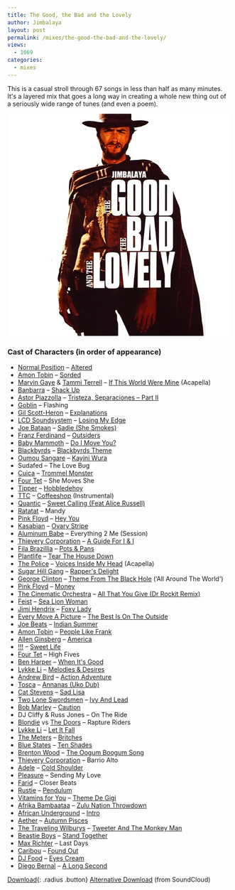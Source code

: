 ```yaml
---
title: The Good, the Bad and the Lovely
author: Jimbalaya
layout: post
permalink: /mixes/the-good-the-bad-and-the-lovely/
views:
  - 1069
categories:
  - mixes
---
```


This is a casual stroll through 67 songs in less than half as many minutes. It's a layered mix that goes a long way in creating a whole new thing out of a seriously wide range of tunes (and even a poem).

![](/assets/images/Jimbalaya-The-Good-The-Bad-And-The-Lovely.jpg)

### Cast of Characters (in order of appearance)

* [Normal Position][3] – [Altered][4]
* [Amon Tobin][5] – [Sorded][6]
* [Marvin Gaye][7] & [Tammi Terrell][8] – [If This World Were Mine][9] (Acapella)
* [Banbarra][10] – [Shack Up][11]
* [Astor Piazzolla][12] – [Tristeza, Separaciones – Part II][13]
* [Goblin][14] – Flashing
* [Gil Scott-Heron][15] – [Explanations][16]
* [LCD Soundsystem][17] – [Losing My Edge][18]
* [Joe Bataan][19] – [Sadie (She Smokes)][20]
* [Franz Ferdinand][21] – [Outsiders][22]
* [Baby Mammoth][23] – [Do I Move You?][24]
* [Blackbyrds][25] – [Blackbyrds Theme][26]
* [Oumou Sangare][27] – [Kayini Wura][28]
* Sudafed – The Love Bug
* [Cuica][29] – [Trommel Monster][30]
* [Four Tet][31] – She Moves She
* [Tipper][32] – [Hobbledehoy][33]
* [TTC][34] – [Coffeeshop][35] (Instrumental)
* [Quantic][36] – [Sweet Calling (Feat Alice Russell)][37]
* [Ratatat][38] – Mandy
* [Pink Floyd][39] – [Hey You][40]
* [Kasabian][41] – [Ovary Stripe][42]
* [Aluminum Babe][43] – Everything 2 Me (Session)
* [Thievery Corporation][44] – [A Guide For I & I][45]
* [Fila Brazillia][46] – [Pots & Pans][47]
* [Plantlife][48] – [Tear The House Down][49]
* [The Police][50] – [Voices Inside My Head][51] (Acapella)
* [Sugar Hill Gang][52] – [Rapper's Delight][53]
* [George Clinton][54] – [Theme From The Black Hole][55] (‘All Around The World')
* [Pink Floyd][39] – [Money][56]
* [The Cinematic Orchestra][57] – [All That You Give (Dr Rockit Remix)][58]
* [Feist][59] – [Sea Lion Woman][60]
* [Jimi Hendrix][61] – [Foxy Lady][62]
* [Every Move A Picture][63] – [The Best Is On The Outside][64]
* [Joe Beats][65] – [Indian Summer][66]
* [Amon Tobin][5] – [People Like Frank][67]
* [Allen Ginsberg][68] – [America][69]
* [!!!][70] – [Sweet Life][71]
* [Four Tet][31] – High Fives
* [Ben Harper][72] – [When It's Good][73]
* [Lykke Li][74] – [Melodies & Desires][75]
* [Andrew Bird][76] – [Action Adventure][77]
* [Tosca][78] – [Annanas (Uko Dub)][79]
* [Cat Stevens][80] – [Sad Lisa][81]
* [Two Lone Swordsmen][82] – [Ivy And Lead][83]
* [Bob Marley][84] – [Caution][85]
* DJ Cliffy & Russ Jones – On The Ride
* [Blondie][86] vs [The Doors][87] – Rapture Riders
* [Lykke Li][74] – [Let It Fall][88]
* [The Meters][89] – [Britches][90]
* [Blue States][91] – [Ten Shades][92]
* [Brenton Wood][93] – [The Oogum Boogum Song][94]
* [Thievery Corporation][44] – Barrio Alto
* [Adele][95] – [Cold Shoulder][96]
* [Pleasure][97] – Sending My Love
* [Farid][98] – Closer Beats
* [Rustie][99] – [Pendulum][100]
* [Vitamins for You][101] – [Theme De Gigi][102]
* [Afrika Bambaataa][103] – [Zulu Nation Throwdown][104]
* [African Underground][105] – [Intro][106]
* [Aether][107] – [Autumn Pisces][108]
* [The Traveling Wilburys][109] – [Tweeter And The Monkey Man][110]
* [Beastie Boys][111] – [Stand Together][112]
* [Max Richter][113] – Last Days
* [Caribou][114] – [Found Out][115]
* [DJ Food][116] – [Eyes Cream][117]
* [Diego Bernal][118] – [A Long Second][119]

 [3]: http://itunes.apple.com/us/artist/normal-position/id131768222 "Normal Position on iTunes"
 [4]: http://itunes.apple.com/us/album/altered/id131768321?i=131768323 "Altered on iTunes"
 [5]: http://itunes.apple.com/us/artist/amon-tobin/id416213737 "Amon Tobin on iTunes"
 [6]: http://itunes.apple.com/us/album/sordid/id416328412?i=416328426 "Sordid on iTunes"
 [7]: http://itunes.apple.com/us/artist/marvin-gaye/id127329 "Marvin Gaye on iTunes"
 [8]: http://itunes.apple.com/us/artist/tammi-terrell/id274649 "Tammi Terrell on iTunes"
 [9]: http://itunes.apple.com/us/album/if-this-world-were-mine/id352497?i=352491 "If This World Were Mine on iTunes"
 [10]: http://itunes.apple.com/us/artist/banbarra/id280518217 "Banbarra on iTunes"
 [11]: http://itunes.apple.com/us/album/shack-up/id300765164?i=300765254 "Shack Up on iTunes"
 [12]: http://itunes.apple.com/us/artist/astor-piazzolla/id222560 "Astor Piazzolla on iTunes"
 [13]: http://itunes.apple.com/us/album/tristeza-separacion-part-ii/id153468272?i=153468316 "Tristeza, Separaciones - Part II on iTunes"
 [14]: http://itunes.apple.com/us/artist/goblin/id78479954 "Goblin on iTunes"
 [15]: http://itunes.apple.com/us/artist/gil-scott-heron/id315331 "Gil Scott-Heron on iTunes"
 [16]: http://itunes.apple.com/us/album/explanations/id389268905?i=389268998 "Explanations on iTunes"
 [17]: http://itunes.apple.com/us/artist/lcd-soundsystem/id29525428 "LCD Soundsystem on iTunes"
 [18]: http://itunes.apple.com/us/album/losing-my-edge/id45744249?i=45744129 "Losing My Edge on iTunes"
 [19]: http://itunes.apple.com/us/artist/joe-bataan/id82621220 "Joe Bataan on iTunes"
 [20]: http://itunes.apple.com/us/album/sadie-she-smokes-feat.-jocelyn/id204079950?i=204080719 "She Smokes on iTunes"
 [21]: http://itunes.apple.com/us/artist/franz-ferdinand/id6596751 "Franz Ferdinand on iTunes"
 [22]: http://itunes.apple.com/us/album/outsiders/id153456053?i=153456287 "Outsiders on iTunes"
 [23]: https://itunes.apple.com/us/artist/baby-mammoth/id17804712?uo=4&at=11l4TK "Baby Mammoth on iTunes"
 [24]: http://itunes.apple.com/us/album/do-i-move-you/id393247525?i=393247942 "Do I Move You? on iTunes"
 [25]: http://itunes.apple.com/us/artist/blackbyrds/id137938999 "Blackbyrds on iTunes"
 [26]: http://itunes.apple.com/us/album/elackes-lsie-coa/id159512011?i=159512029 "Blackbyrds Theme on iTunes"
 [27]: http://itunes.apple.com/us/artist/oumou-sangare/id6760152 "Oumou Sangare on iTunes"
 [28]: http://itunes.apple.com/us/album/kayini-wura/id95888118?i=95887074 "Kayini Wura on iTunes"
 [29]: http://itunes.apple.com/us/artist/cuica/id4177221 "Cuica on iTunes"
 [30]: http://itunes.apple.com/us/album/trommel-monster-ph-remix/id4177274?i=4177219 "Trommel Monster on iTunes"
 [31]: http://itunes.apple.com/us/artist/four-tet/id35888604 "Four Tet on iTunes"
 [32]: http://itunes.apple.com/us/artist/tipper/id79601102 "Tipper on iTunes"
 [33]: http://itunes.apple.com/us/album/hobbledehoy/id279858703?i=279858924 "Hobbledehoy on iTunes"
 [34]: http://itunes.apple.com/us/artist/ttc/id416196952 "TTC on iTunes"
 [35]: http://itunes.apple.com/us/album/coffeeshop-feat.-doz/id416196945?i=416196961 "Coffeeshop on iTunes"
 [36]: https://itunes.apple.com/us/artist/quantic/id5054367?uo=4&at=11l4TK "Quantic on iTunes"
 [37]: http://itunes.apple.com/us/album/sweet-calling-feat.-alice/id324910888?i=324911326 "Sweet Calling (Feat Alice Russell) on iTunes"
 [38]: http://itunes.apple.com/us/artist/ratatat/id7057812 "Ratatat on iTunes"
 [39]: http://itunes.apple.com/us/artist/pink-floyd/id487143 "Pink Floyd on iTunes"
 [40]: http://itunes.apple.com/us/album/hey-you/id464267927?i=464267975 "Hey You on iTunes"
 [41]: http://itunes.apple.com/us/artist/kasabian/id20478838 "Kasabian on iTunes"
 [42]: http://itunes.apple.com/us/album/ovary-stripe/id254328852?i=254329820 "Ovary Stripe on iTunes"
 [43]: http://itunes.apple.com/us/artist/aluminum-babe/id60545350 "Aluminum Babe on iTunes"
 [44]: https://itunes.apple.com/us/artist/thievery-corporation/id2726532?uo=4&at=11l4TK "Thievery Corporation on iTunes"
 [45]: http://itunes.apple.com/us/album/a-guide-for-i-i/id448746409?i=448746609 "A Guide For I & I on iTunes"
 [46]: http://itunes.apple.com/us/artist/fila-brazillia/id2236737 "Fila Brazillia on iTunes"
 [47]: http://itunes.apple.com/us/album/pots-pans/id317688529?i=317689085 "Pots & Pans on iTunes"
 [48]: http://itunes.apple.com/us/artist/plantlife/id48828412 "Plantlife on iTunes"
 [49]: http://itunes.apple.com/us/album/tear-the-house-down/id280884200?i=280884678 "Tear The House Down on iTunes"
 [50]: http://itunes.apple.com/us/artist/the-police/id93818 "The Police on iTunes"
 [51]: http://itunes.apple.com/us/album/voices-inside-my-head/id256227426?i=256227554 "Voices Inside My Head on iTunes"
 [52]: http://itunes.apple.com/us/artist/the-sugar-hill-gang/id262946474 "Sugar Hill Gang on iTunes"
 [53]: http://itunes.apple.com/us/album/rappers-delight/id51958106?i=51958108 "Rapper's Delight on iTunes"
 [54]: http://itunes.apple.com/us/artist/george-clinton/id291329 "George Clinton on iTunes"
 [55]: http://itunes.apple.com/us/album/theme-from-the-black-hole/id1485629?i=1485609 "Theme From The Black Hole on iTunes"
 [56]: http://itunes.apple.com/us/album/money/id464279671?i=464279721 "Money on iTunes"
 [57]: https://itunes.apple.com/us/artist/the-cinematic-orchestra/id3631576?uo=4&at=11l4TK "The Cinematic Orchestra on iTunes"
 [58]: http://itunes.apple.com/us/album/all-that-you-give-dr-rockits/id416356230?i=416356237 "All That You Give (Dr Rockit Remix) on iTunes"
 [59]: http://itunes.apple.com/us/artist/feist/id13453308 "Feist on iTunes"
 [60]: http://itunes.apple.com/us/album/sea-lion-woman/id252525828?i=252525851 "Sea Lion Woman on iTunes"
 [61]: http://itunes.apple.com/us/artist/jimi-hendrix/id62852 "Jimi Hendrix on iTunes"
 [62]: http://itunes.apple.com/us/album/foxy-lady/id494862098?i=494862099 "Foxy Lady on iTunes"
 [63]: http://itunes.apple.com/us/artist/every-move-a-picture/id56898370 "Every Move A Picture on iTunes"
 [64]: http://itunes.apple.com/us/album/the-best-is-on-the-outside/id305539026?i=305539079 "The Best Is On The Outside on iTunes"
 [65]: http://itunes.apple.com/us/artist/joe-beats/id255466464 "Joe Beats on iTunes"
 [66]: http://itunes.apple.com/us/album/indian-summer/id255466453?i=255468883 "Indian Summer on iTunes"
 [67]: http://itunes.apple.com/us/album/people-like-frank/id416328412?i=416328436 "People Like Frank on iTunes"
 [68]: http://itunes.apple.com/us/artist/allen-ginsberg/id2790666 "Allen Ginsberg on iTunes"
 [69]: http://itunes.apple.com/us/album/america/id161117308?i=161117322 "America on iTunes"
 [70]: http://itunes.apple.com/us/artist/!!!/id213181158 "!!! on iTunes"
 [71]: http://itunes.apple.com/us/album/sweet-life/id214222721?i=214222836 "Sweet Life on iTunes"
 [72]: http://itunes.apple.com/us/artist/ben-harper/id644708 "Ben Harper on iTunes"
 [73]: http://itunes.apple.com/us/album/when-its-good/id381273648?i=381273652 "When It's Good on iTunes"
 [74]: http://itunes.apple.com/us/artist/lykke-li/id263435943 "Lykke Li on iTunes"
 [75]: http://itunes.apple.com/us/album/melodies-desires/id283495490?i=283495491 "Melodies & Desires on iTunes"
 [76]: http://itunes.apple.com/us/artist/andrew-bird/id3883114 "Andrew Bird on iTunes"
 [77]: http://itunes.apple.com/us/album/action-adventure/id373985547?i=373985700 "Action Adventure on iTunes"
 [78]: http://itunes.apple.com/us/artist/tosca/id3097712 "Tosca on iTunes"
 [79]: http://itunes.apple.com/us/album/annanas-uko-dub/id62272134?i=62272075 "Annanas (Uko Dub) on iTunes"
 [80]: http://itunes.apple.com/us/artist/cat-stevens/id107587 "Cat Stevens on iTunes"
 [81]: http://itunes.apple.com/us/album/sad-lisa/id403649?i=403631 "Sad Lisa on iTunes"
 [82]: http://itunes.apple.com/us/artist/two-lone-swordsmen/id31414568 "Two Lone Swordsmen on iTunes"
 [83]: http://itunes.apple.com/us/album/ivy-and-lead/id274083605?i=274083630 "Ivy And Lead on iTunes"
 [84]: http://itunes.apple.com/us/artist/bob-marley/id121982 "Bob Marley on iTunes"
 [85]: http://itunes.apple.com/us/album/caution/id263589808?i=263591061 "Caution on iTunes"
 [86]: http://itunes.apple.com/us/artist/blondie/id1012882 "Blondie on iTunes"
 [87]: http://itunes.apple.com/us/artist/the-doors/id1248588 "The Doors on iTunes"
 [88]: http://itunes.apple.com/us/album/let-it-fall/id283495490?i=283495494 "Let It Fall on iTunes"
 [89]: http://itunes.apple.com/us/artist/the-meters/id7314214 "The Meters on iTunes"
 [90]: http://itunes.apple.com/us/album/britches/id160973598?i=160973681 "Britches on iTunes"
 [91]: http://itunes.apple.com/us/artist/blue-states/id2727610 "Blue States on iTunes"
 [92]: http://itunes.apple.com/us/album/ten-shades/id7415815?i=7415799 "Ten Shades on iTunes"
 [93]: http://itunes.apple.com/us/artist/brenton-wood/id7409133 "Brenton Wood on iTunes"
 [94]: http://itunes.apple.com/us/album/the-oogum-boogum-song/id336263738?i=336264218 "The Oogum Boogum Song on iTunes"
 [95]: http://itunes.apple.com/us/artist/adele/id262836961 "Adele on iTunes"
 [96]: http://itunes.apple.com/us/album/cold-shoulder/id282374043?i=282374070 "Cold Shoulder on iTunes"
 [97]: http://itunes.apple.com/us/artist/pleasure/id15254011 "Pleasure on iTunes"
 [98]: http://itunes.apple.com/us/artist/farid/id156146107 "Farid on iTunes"
 [99]: https://itunes.apple.com/us/artist/rustie/id269380425?uo=4&at=11l4TK "Rustie on iTunes"
 [100]: http://itunes.apple.com/us/album/pendulum/id323994817?i=323994880 "Pendulum on iTunes"
 [101]: http://itunes.apple.com/us/artist/vitamins-for-you/id99143180 "Vitamins for You on iTunes"
 [102]: http://itunes.apple.com/us/album/theme-de-gigi/id99144135?i=99143763 "Theme De Gigi on iTunes"
 [103]: http://itunes.apple.com/us/artist/afrika-bambaataa/id28680984 "Afrika Bambaataa on iTunes"
 [104]: http://itunes.apple.com/us/album/zulu-nation-throwdown/id56207963?i=56207924 "Zulu Nation Throwdown on iTunes"
 [105]: http://itunes.apple.com/us/artist/african-underground/id311679972 "African Underground on iTunes"
 [106]: http://itunes.apple.com/us/album/intro/id311679911?i=311679971 "Intro on iTunes"
 [107]: http://itunes.apple.com/us/artist/aether/id68244408 "Aether on iTunes"
 [108]: http://itunes.apple.com/us/album/autumn-pisces/id297364976?i=297364990 "Autumn Pisces on iTunes"
 [109]: http://itunes.apple.com/us/artist/the-traveling-wilburys/id250386662 "The Traveling Wilburys on iTunes"
 [110]: http://itunes.apple.com/us/album/tweeter-and-the-monkey-man/id263524960?i=263525371 "Tweeter And The Monkey Man on iTunes"
 [111]: http://itunes.apple.com/us/artist/beastie-boys/id1971863 "Beastie Boys on iTunes"
 [112]: http://itunes.apple.com/us/album/stand-together/id15892684?i=15892408 "Stand Together on iTunes"
 [113]: http://itunes.apple.com/us/artist/max-richter/id54782697 "Max Richter on iTunes"
 [114]: http://itunes.apple.com/us/artist/caribou/id45464574 "Caribou on iTunes"
 [115]: http://itunes.apple.com/us/album/found-out/id363590446?i=363590494 "Found Out on iTunes"
 [116]: http://itunes.apple.com/us/artist/dj-food/id3626296 "DJ Food on iTunes"
 [117]: http://itunes.apple.com/us/album/eyes-cream/id416329913?i=416329932 "Eyes Cream on iTunes"
 [118]: http://itunes.apple.com/us/artist/diego-bernal/id274681716 "Diego Bernal on iTunes"
 [119]: http://itunes.apple.com/us/album/a-long-second/id366355730?i=366355840 "A Long Second on iTunes"

<p><audio src='/audio/mixes/Jimbalaya-The_Good_the_Bad_and_the_Lovely.mp3' preload='auto' /></p>

[Download][121]{: .radius .button}
[Alternative Download][122] (from SoundCloud)

 [121]: /audio/mixes/Jimbalaya-The_Good_the_Bad_and_the_Lovely.mp3 "Download Jimbalaya - The Good, the Bad and the Lovely"
 [122]: http://soundcloud.com/jimbalaya/the-good-the-bad-and-the-lovely/download
